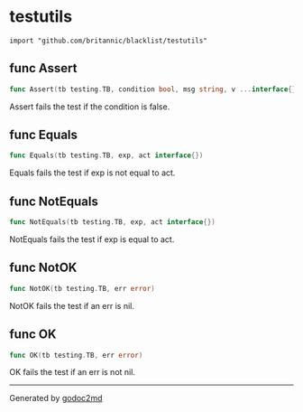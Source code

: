 
# testutils
    import "github.com/britannic/blacklist/testutils"






## func Assert
``` go
func Assert(tb testing.TB, condition bool, msg string, v ...interface{})
```
Assert fails the test if the condition is false.


## func Equals
``` go
func Equals(tb testing.TB, exp, act interface{})
```
Equals fails the test if exp is not equal to act.


## func NotEquals
``` go
func NotEquals(tb testing.TB, exp, act interface{})
```
NotEquals fails the test if exp is equal to act.


## func NotOK
``` go
func NotOK(tb testing.TB, err error)
```
NotOK fails the test if an err is nil.


## func OK
``` go
func OK(tb testing.TB, err error)
```
OK fails the test if an err is not nil.









- - -
Generated by [godoc2md](http://godoc.org/github.com/davecheney/godoc2md)